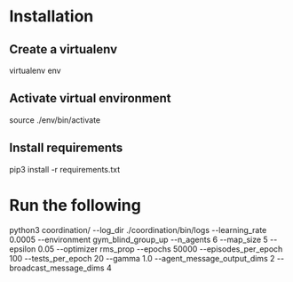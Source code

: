# Installation
## Create a virtualenv
virtualenv env
## Activate virtual environment
source ./env/bin/activate
## Install requirements
pip3 install -r requirements.txt
# Run the following
python3 coordination/ --log_dir ./coordination/bin/logs --learning_rate 0.0005 --environment gym_blind_group_up --n_agents 6 --map_size 5 --epsilon 0.05 --optimizer rms_prop --epochs 50000 --episodes_per_epoch 100 --tests_per_epoch 20 --gamma 1.0 --agent_message_output_dims 2 --broadcast_message_dims 4
